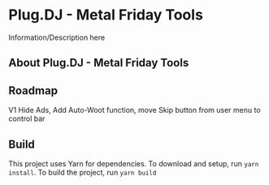 # Plug.DJ - Metal Friday Tools

Information/Description here

## About Plug.DJ - Metal Friday Tools

## Roadmap
V1 Hide Ads, Add Auto-Woot function, move Skip button from user menu to control bar

## Build
This project uses Yarn for dependencies. To download and setup, run `yarn install`.
To build the project, run `yarn build`
